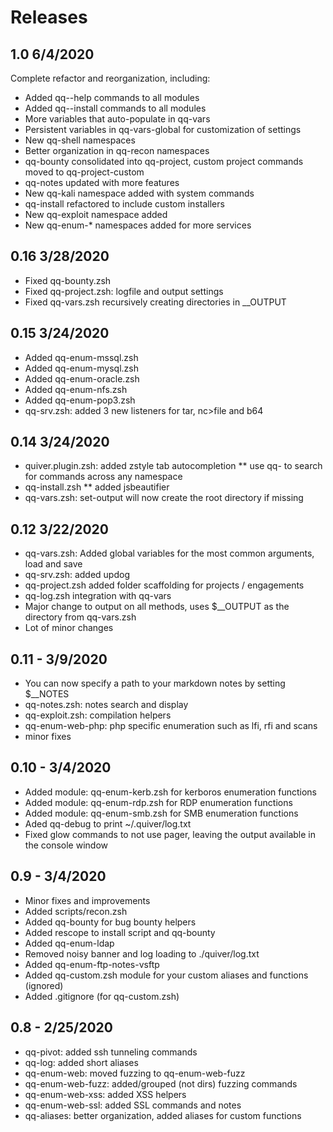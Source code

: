 # Releases

## 1.0 6/4/2020

Complete refactor and reorganization, including:

* Added qq-<namespace>-help commands to all modules
* Added qq-<namespace>-install commands to all modules
* More variables that auto-populate in qq-vars
* Persistent variables in qq-vars-global for customization of settings
* New qq-shell namespaces
* Better organization in qq-recon namespaces
* qq-bounty consolidated into qq-project, custom project commands moved to qq-project-custom
* qq-notes updated with more features
* New qq-kali namespace added with system commands
* qq-install refactored to include custom installers
* New qq-exploit namespace added  
* New qq-enum-* namespaces added for more services

## 0.16 3/28/2020

* Fixed qq-bounty.zsh
* Fixed qq-project.zsh: logfile and output settings
* Fixed qq-vars.zsh recursively creating directories in __OUTPUT

## 0.15 3/24/2020

* Added qq-enum-mssql.zsh
* Added qq-enum-mysql.zsh
* Added qq-enum-oracle.zsh
* Added qq-enum-nfs.zsh
* Added qq-enum-pop3.zsh
* qq-srv.zsh: added 3 new listeners for tar, nc>file and b64

## 0.14 3/24/2020

* quiver.plugin.zsh: added zstyle tab autocompletion
** use qq-<tab> to search for commands across any namespace
* qq-install.zsh
** added jsbeautifier 
* qq-vars.zsh: set-output will now create the root directory if missing

## 0.12 3/22/2020

* qq-vars.zsh: Added global variables for the most common arguments, load and save
* qq-srv.zsh: added updog
* qq-project.zsh added folder scaffolding for projects / engagements
* qq-log.zsh integration with qq-vars
* Major change to output on all methods, uses $__OUTPUT as the directory from qq-vars.zsh
* Lot of minor changes

## 0.11 - 3/9/2020

* You can now specify a path to your markdown notes by setting $__NOTES
* qq-notes.zsh: notes search and display 
* qq-exploit.zsh: compilation helpers
* qq-enum-web-php: php specific enumeration such as lfi, rfi and scans
* minor fixes 

## 0.10 - 3/4/2020

* Added module: qq-enum-kerb.zsh for kerboros enumeration functions
* Added module: qq-enum-rdp.zsh for RDP enumeration functions
* Added module: qq-enum-smb.zsh for SMB enumeration functions
* Aded qq-debug to print ~/.quiver/log.txt 
* Fixed glow commands to not use pager, leaving the output available in the console window

## 0.9 - 3/4/2020

* Minor fixes and improvements
* Added scripts/recon.zsh
* Added qq-bounty for bug bounty helpers
* Added rescope to install script and qq-bounty
* Added qq-enum-ldap
* Removed noisy banner and log loading to ./quiver/log.txt
* Added qq-enum-ftp-notes-vsftp
* Added qq-custom.zsh module for your custom aliases and functions (ignored)
* Added .gitignore (for qq-custom.zsh)

## 0.8 - 2/25/2020

* qq-pivot: added ssh tunneling commands
* qq-log: added short aliases
* qq-enum-web: moved fuzzing to qq-enum-web-fuzz
* qq-enum-web-fuzz: added/grouped (not dirs) fuzzing commands
* qq-enum-web-xss: added XSS helpers
* qq-enum-web-ssl: added SSL commands and notes
* qq-aliases: better organization, added aliases for custom functions


